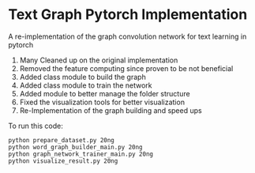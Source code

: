 # Text Graph Pytorch Implementation

A re-implementation of the graph convolution network for text learning in pytorch

1. Many Cleaned up on the original implementation
2. Removed the feature computing since proven to be not beneficial
3. Added class module to build the graph
4. Added class module to train the network
5. Added module to better manage the folder structure
6. Fixed the visualization tools for better visualization
7. Re-Implementation of the graph building and speed ups

To run this code:

```
python prepare_dataset.py 20ng
python word_graph_builder_main.py 20ng
python graph_network_trainer_main.py 20ng
python visualize_result.py 20ng
```
